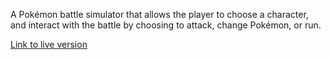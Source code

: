 A Pokémon battle simulator that allows the player to choose a character, and interact with the battle by choosing to attack, change Pokémon, or run.

[Link to live version](https://cdplourde.github.io/Poke-BattleSim/)
